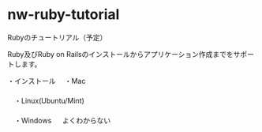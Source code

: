 nw-ruby-tutorial
================

Rubyのチュートリアル（予定）

Ruby及びRuby on Railsのインストールからアプリケーション作成までをサポートします。


・インストール
　・Mac
　    
　    
　・Linux(Ubuntu/Mint)
　   
　   
　・Windows
　	よくわからない